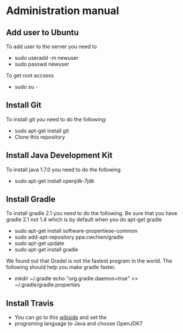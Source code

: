 Administration manual
=====================

Add user to Ubuntu
------------------

To add user to the server you need to

* sudo useradd -m newuser
* sudo passwd newuser

To get root accsess
* sudo su -

Install Git
-----------
To install git you need to do the following:

* sudo apt-get install git
* Clone this repository

Install Java Development Kit
---------------------------

To install java 1.7.0 you need to do the following

* sudo apt-get install openjdk-7jdk

Install Gradle 
--------------

To install gradle 2.1 you need to do the following. Be sure that you have gradle 2.1 not 1.4 which
is by default when you do apt-get gradle

* sudo apt-get install software-propertiese-common
* sudo add-apt-repository ppa:cwchien/gradle
* sudo apt-get update
* sudo apt-get install gradle

We found out that Gradel is not the fastest program in the world.
The following should help you make gradle faster.

* mkdir ~/.gradle
echo "org.gradle.daemon=true" >> ~/.gradle/gradle.properties

Install Travis
--------------

* You can go to this [wibside](http://docs.travis-ci.com/user/languages/java/) and set the
* programing language to Java and choose OpenJDK7
